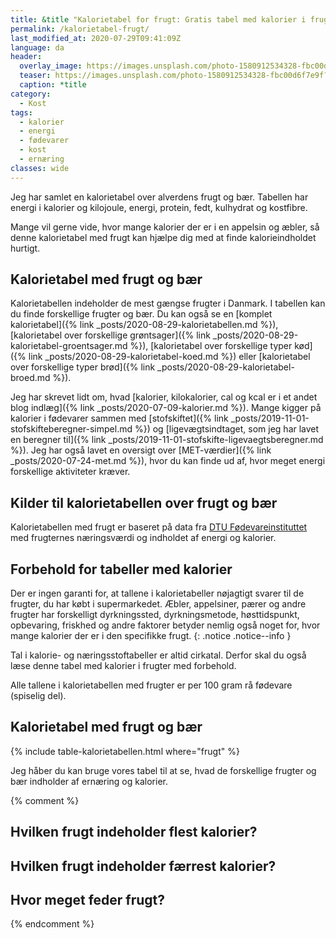 ```yaml
---
title: &title "Kalorietabel for frugt: Gratis tabel med kalorier i frugt og bær 🥭"
permalink: /kalorietabel-frugt/
last_modified_at: 2020-07-29T09:41:09Z
language: da
header:
  overlay_image: https://images.unsplash.com/photo-1580912534328-fbc00d6f7e9f?ixlib=rb-1.2.1&ixid=eyJhcHBfaWQiOjEyMDd9&auto=format&fit=crop&w=1900&q=60
  teaser: https://images.unsplash.com/photo-1580912534328-fbc00d6f7e9f?ixlib=rb-1.2.1&ixid=eyJhcHBfaWQiOjEyMDd9&auto=format&fit=crop&w=400&q=60
  caption: *title
category:
  - Kost
tags:
  - kalorier
  - energi
  - fødevarer
  - kost
  - ernæring
classes: wide
---
```


Jeg har samlet en kalorietabel over alverdens frugt og bær. Tabellen har energi i kalorier og kilojoule, energi, protein, fedt, kulhydrat og kostfibre.

Mange vil gerne vide, hvor mange kalorier der er i en appelsin og æbler, så denne kalorietabel med frugt kan hjælpe dig med at finde kalorieindholdet hurtigt.

## Kalorietabel med frugt og bær

Kalorietabellen indeholder de mest gængse frugter i Danmark. I tabellen kan du finde forskellige frugter og bær. Du kan også se en [komplet kalorietabel]({% link _posts/2020-08-29-kalorietabellen.md %}), [kalorietabel over forskellige grøntsager]({% link _posts/2020-08-29-kalorietabel-groentsager.md %}), [kalorietabel over forskellige typer kød]({% link _posts/2020-08-29-kalorietabel-koed.md %}) eller [kalorietabel over forskellige typer brød]({% link _posts/2020-08-29-kalorietabel-broed.md %}).

Jeg har skrevet lidt om, hvad [kalorier, kilokalorier, cal og kcal er i et andet blog indlæg]({% link _posts/2020-07-09-kalorier.md %}). Mange kigger på kalorier i fødevarer sammen med [stofskiftet]({% link _posts/2019-11-01-stofskifteberegner-simpel.md %}) og [ligevægtsindtaget, som jeg har lavet en beregner til]({% link _posts/2019-11-01-stofskifte-ligevaegtsberegner.md %}). Jeg har også lavet en oversigt over [MET-værdier]({% link _posts/2020-07-24-met.md %}), hvor du kan finde ud af, hvor meget energi forskellige aktiviteter kræver.

## Kilder til kalorietabellen over frugt og bær

Kalorietabellen med frugt er baseret på data fra [DTU Fødevareinstituttet](https://frida.fooddata.dk) med frugternes næringsværdi og indholdet af energi og kalorier.

## Forbehold for tabeller med kalorier

Der er ingen garanti for, at tallene i kalorietabeller nøjagtigt svarer til de frugter, du har købt i supermarkedet. Æbler, appelsiner, pærer og andre frugter har forskelligt dyrkningssted, dyrkningsmetode, høsttidspunkt, opbevaring, friskhed og andre faktorer betyder nemlig også noget for, hvor mange kalorier der er i den specifikke frugt.
{: .notice .notice--info }

Tal i kalorie- og næringsstoftabeller er altid cirkatal. Derfor skal du også læse denne tabel med kalorier i frugter med forbehold. 

Alle tallene i kalorietabellen med frugter er per 100 gram rå fødevare (spiselig del).

## Kalorietabel med frugt og bær

{% include table-kalorietabellen.html where="frugt" %}

Jeg håber du kan bruge vores tabel til at se, hvad de forskellige frugter og bær indholder af ernæring og kalorier.

{% comment %}
## Hvilken frugt indeholder flest kalorier?

## Hvilken frugt indeholder færrest kalorier?

## Hvor meget feder frugt?
{% endcomment %}